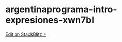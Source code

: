 # argentinaprograma-intro-expresiones-xwn7bl

[Edit on StackBlitz ⚡️](https://stackblitz.com/edit/argentinaprograma-intro-expresiones-xwn7bl)
